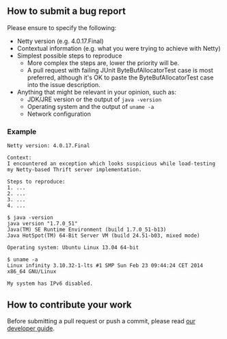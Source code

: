 ## How to submit a bug report

Please ensure to specify the following:

* Netty version (e.g. 4.0.17.Final)
* Contextual information (e.g. what you were trying to achieve with Netty)
* Simplest possible steps to reproduce
  * More complex the steps are, lower the priority will be.
  * A pull request with failing JUnit ByteBufAllocatorTest case is most preferred, although it's OK to paste the ByteBufAllocatorTest case into the issue description.
* Anything that might be relevant in your opinion, such as:
  * JDK/JRE version or the output of `java -version`
  * Operating system and the output of `uname -a`
  * Network configuration


### Example

```
Netty version: 4.0.17.Final

Context:
I encountered an exception which looks suspicious while load-testing my Netty-based Thrift server implementation.

Steps to reproduce:
1. ...
2. ...
3. ...
4. ...

$ java -version
java version "1.7.0_51"
Java(TM) SE Runtime Environment (build 1.7.0_51-b13)
Java HotSpot(TM) 64-Bit Server VM (build 24.51-b03, mixed mode)

Operating system: Ubuntu Linux 13.04 64-bit

$ uname -a
Linux infinity 3.10.32-1-lts #1 SMP Sun Feb 23 09:44:24 CET 2014 x86_64 GNU/Linux

My system has IPv6 disabled.
```

## How to contribute your work

Before submitting a pull request or push a commit, please read [our developer guide](https://netty.io/wiki/developer-guide.html).

